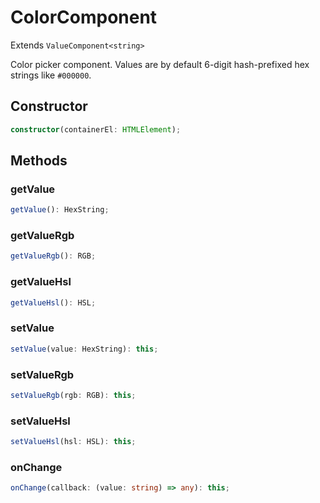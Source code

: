 # ColorComponent

Extends `ValueComponent<string>`

Color picker component. Values are by default 6-digit hash-prefixed hex strings like `#000000`.

## Constructor

```ts
constructor(containerEl: HTMLElement);
```

## Methods

### getValue

```ts
getValue(): HexString;
```

### getValueRgb

```ts
getValueRgb(): RGB;
```

### getValueHsl

```ts
getValueHsl(): HSL;
```

### setValue

```ts
setValue(value: HexString): this;
```

### setValueRgb

```ts
setValueRgb(rgb: RGB): this;
```

### setValueHsl

```ts
setValueHsl(hsl: HSL): this;
```

### onChange

```ts
onChange(callback: (value: string) => any): this;
```
